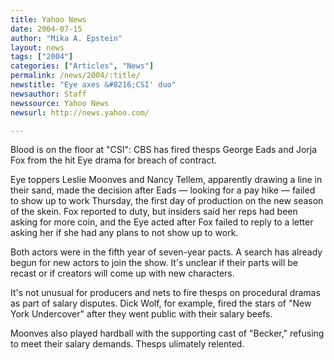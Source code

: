 ```yaml
---
title: Yahoo News
date: 2004-07-15
author: "Mika A. Epstein"
layout: news
tags: ["2004"]
categories: ["Articles", "News"]
permalink: /news/2004/:title/
newstitle: "Eye axes &#8216;CSI' duo"
newsauthor: Staff  
newssource: Yahoo News  
newsurl: http://news.yahoo.com/  

---
```


Blood is on the floor at "CSI": CBS has fired thesps George Eads and Jorja Fox from the hit Eye drama for breach of contract. 

Eye toppers Leslie Moonves and Nancy Tellem, apparently drawing a line in their sand, made the decision after Eads &#8212; looking for a pay hike &#8212; failed to show up to work Thursday, the first day of production on the new season of the skein. Fox reported to duty, but insiders said her reps had been asking for more coin, and the Eye acted after Fox failed to reply to a letter asking her if she had any plans to not show up to work.

Both actors were in the fifth year of seven-year pacts. A search has already begun for new actors to join the show. It's unclear if their parts will be recast or if creators will come up with new characters.

It's not unusual for producers and nets to fire thesps on procedural dramas as part of salary disputes. Dick Wolf, for example, fired the stars of "New York Undercover" after they went public with their salary beefs.

Moonves also played hardball with the supporting cast of "Becker," refusing to meet their salary demands. Thesps ulimately relented.

